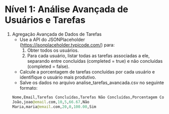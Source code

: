 # Nível 1: Análise Avançada de Usuários e Tarefas
1. Agregação Avançada de Dados de Tarefas
    - Use a API do JSONPlaceholder (https://jsonplaceholder.typicode.com/) para:
        1. Obter todos os usuários.
        2. Para cada usuário, listar todas as tarefas associadas a ele, separando entre concluídas (completed = true) e não concluídas (completed = false).
    - Calcule a porcentagem de tarefas concluídas por cada usuário e identifique o usuário mais produtivo.
    - Salve os dados no arquivo analise_tarefas_avancada.csv no seguinte formato:
    ```graphql
    Nome,Email,Tarefas Concluídas,Tarefas Não Concluídas,Porcentagem Concluída,Produtividade
    João,joao@email.com,10,5,66.67,Não
    Maria,maria@email.com,20,0,100.00,Sim
    ```
